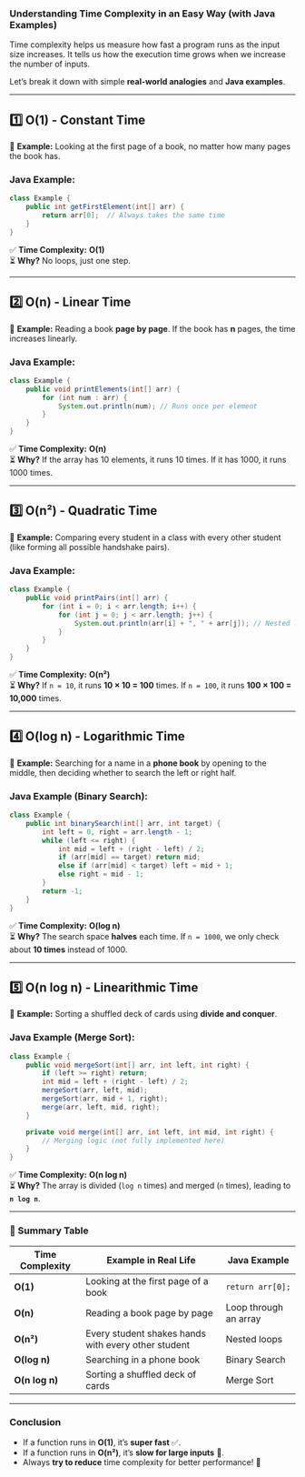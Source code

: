 ### **Understanding Time Complexity in an Easy Way (with Java Examples)**

Time complexity helps us measure how fast a program runs as the input size increases. It tells us how the execution time grows when we increase the number of inputs.

Let’s break it down with simple **real-world analogies** and **Java examples**.

---

## **1️⃣ O(1) - Constant Time**

🔹 **Example:** Looking at the first page of a book, no matter how many pages the book has.

### **Java Example:**

```java
class Example {
    public int getFirstElement(int[] arr) {
        return arr[0];  // Always takes the same time
    }
}
```

✅ **Time Complexity:** **O(1)**  
⏳ **Why?** No loops, just one step.

---

## **2️⃣ O(n) - Linear Time**

🔹 **Example:** Reading a book **page by page**. If the book has **n** pages, the time increases linearly.

### **Java Example:**

```java
class Example {
    public void printElements(int[] arr) {
        for (int num : arr) {
            System.out.println(num); // Runs once per element
        }
    }
}
```

✅ **Time Complexity:** **O(n)**  
⏳ **Why?** If the array has 10 elements, it runs 10 times. If it has 1000, it runs 1000 times.

---

## **3️⃣ O(n²) - Quadratic Time**

🔹 **Example:** Comparing every student in a class with every other student (like forming all possible handshake pairs).

### **Java Example:**

```java
class Example {
    public void printPairs(int[] arr) {
        for (int i = 0; i < arr.length; i++) {
            for (int j = 0; j < arr.length; j++) {
                System.out.println(arr[i] + ", " + arr[j]); // Nested loop
            }
        }
    }
}
```

✅ **Time Complexity:** **O(n²)**  
⏳ **Why?** If `n = 10`, it runs **10 × 10 = 100** times. If `n = 100`, it runs **100 × 100 = 10,000** times.

---

## **4️⃣ O(log n) - Logarithmic Time**

🔹 **Example:** Searching for a name in a **phone book** by opening to the middle, then deciding whether to search the left or right half.

### **Java Example (Binary Search):**

```java
class Example {
    public int binarySearch(int[] arr, int target) {
        int left = 0, right = arr.length - 1;
        while (left <= right) {
            int mid = left + (right - left) / 2;
            if (arr[mid] == target) return mid;
            else if (arr[mid] < target) left = mid + 1;
            else right = mid - 1;
        }
        return -1;
    }
}
```

✅ **Time Complexity:** **O(log n)**  
⏳ **Why?** The search space **halves** each time. If `n = 1000`, we only check about **10 times** instead of 1000.

---

## **5️⃣ O(n log n) - Linearithmic Time**

🔹 **Example:** Sorting a shuffled deck of cards using **divide and conquer**.

### **Java Example (Merge Sort):**

```java
class Example {
    public void mergeSort(int[] arr, int left, int right) {
        if (left >= right) return;
        int mid = left + (right - left) / 2;
        mergeSort(arr, left, mid);
        mergeSort(arr, mid + 1, right);
        merge(arr, left, mid, right);
    }

    private void merge(int[] arr, int left, int mid, int right) {
        // Merging logic (not fully implemented here)
    }
}
```

✅ **Time Complexity:** **O(n log n)**  
⏳ **Why?** The array is divided (`log n` times) and merged (`n` times), leading to **`n log n`**.

---

### **🚀 Summary Table**

| Time Complexity | Example in Real Life                                | Java Example          |
| --------------- | --------------------------------------------------- | --------------------- |
| **O(1)**        | Looking at the first page of a book                 | `return arr[0];`      |
| **O(n)**        | Reading a book page by page                         | Loop through an array |
| **O(n²)**       | Every student shakes hands with every other student | Nested loops          |
| **O(log n)**    | Searching in a phone book                           | Binary Search         |
| **O(n log n)**  | Sorting a shuffled deck of cards                    | Merge Sort            |

---

### **Conclusion**

- If a function runs in **O(1)**, it’s **super fast** ✅.
- If a function runs in **O(n²)**, it’s **slow for large inputs** 🚨.
- Always **try to reduce** time complexity for better performance! 🚀
